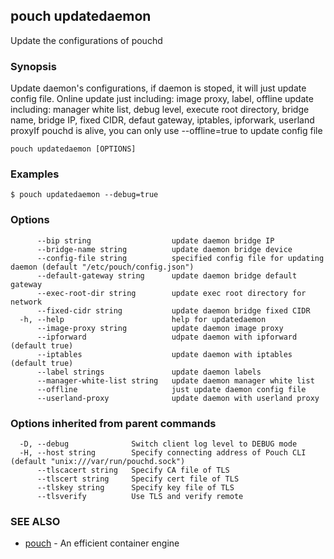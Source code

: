 ## pouch updatedaemon

Update the configurations of pouchd

### Synopsis

Update daemon's configurations, if daemon is stoped, it will just update config file. Online update just including: image proxy, label, offline update including: manager white list, debug level, execute root directory, bridge name, bridge IP, fixed CIDR, defaut gateway, iptables, ipforwark, userland proxyIf pouchd is alive, you can only use --offline=true to update config file

```
pouch updatedaemon [OPTIONS]
```

### Examples

```
$ pouch updatedaemon --debug=true
```

### Options

```
      --bip string                  update daemon bridge IP
      --bridge-name string          update daemon bridge device
      --config-file string          specified config file for updating daemon (default "/etc/pouch/config.json")
      --default-gateway string      update daemon bridge default gateway
      --exec-root-dir string        update exec root directory for network
      --fixed-cidr string           update daemon bridge fixed CIDR
  -h, --help                        help for updatedaemon
      --image-proxy string          update daemon image proxy
      --ipforward                   udpate daemon with ipforward (default true)
      --iptables                    update daemon with iptables (default true)
      --label strings               update daemon labels
      --manager-white-list string   update daemon manager white list
      --offline                     just update daemon config file
      --userland-proxy              update daemon with userland proxy
```

### Options inherited from parent commands

```
  -D, --debug              Switch client log level to DEBUG mode
  -H, --host string        Specify connecting address of Pouch CLI (default "unix:///var/run/pouchd.sock")
      --tlscacert string   Specify CA file of TLS
      --tlscert string     Specify cert file of TLS
      --tlskey string      Specify key file of TLS
      --tlsverify          Use TLS and verify remote
```

### SEE ALSO

* [pouch](pouch.md)	 - An efficient container engine

